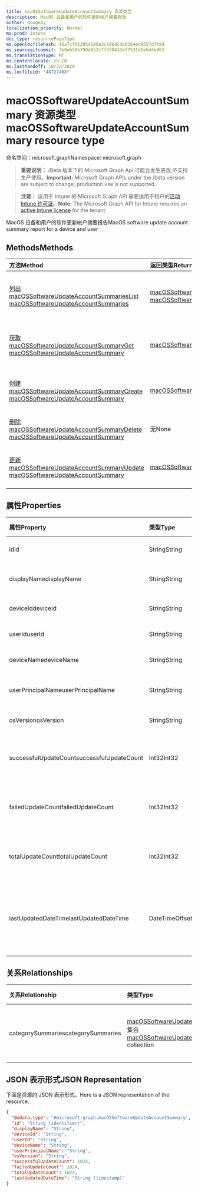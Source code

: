 ```yaml
---
title: macOSSoftwareUpdateAccountSummary 资源类型
description: MacOS 设备和用户的软件更新帐户摘要报告
author: dougeby
localization_priority: Normal
ms.prod: intune
doc_type: resourcePageType
ms.openlocfilehash: 46a7cf012954189a3c14bdcdb6364ed9557d7f84
ms.sourcegitcommit: 3b9eb50b790d952c7f350433ef7531d5e6d4b963
ms.translationtype: MT
ms.contentlocale: zh-CN
ms.lasthandoff: 10/22/2020
ms.locfileid: "48727468"
---
```

# <a name="macossoftwareupdateaccountsummary-resource-type"></a><span data-ttu-id="b5820-103">macOSSoftwareUpdateAccountSummary 资源类型</span><span class="sxs-lookup"><span data-stu-id="b5820-103">macOSSoftwareUpdateAccountSummary resource type</span></span>

<span data-ttu-id="b5820-104">命名空间：microsoft.graph</span><span class="sxs-lookup"><span data-stu-id="b5820-104">Namespace: microsoft.graph</span></span>

> <span data-ttu-id="b5820-105">**重要说明：** /Beta 版本下的 Microsoft Graph Api 可能会发生更改;不支持生产使用。</span><span class="sxs-lookup"><span data-stu-id="b5820-105">**Important:** Microsoft Graph APIs under the /beta version are subject to change; production use is not supported.</span></span>

> <span data-ttu-id="b5820-106">**注意：** 适用于 Intune 的 Microsoft Graph API 需要适用于租户的[活动 Intune 许可证](https://go.microsoft.com/fwlink/?linkid=839381)。</span><span class="sxs-lookup"><span data-stu-id="b5820-106">**Note:** The Microsoft Graph API for Intune requires an [active Intune license](https://go.microsoft.com/fwlink/?linkid=839381) for the tenant.</span></span>

<span data-ttu-id="b5820-107">MacOS 设备和用户的软件更新帐户摘要报告</span><span class="sxs-lookup"><span data-stu-id="b5820-107">MacOS software update account summary report for a device and user</span></span>

## <a name="methods"></a><span data-ttu-id="b5820-108">Methods</span><span class="sxs-lookup"><span data-stu-id="b5820-108">Methods</span></span>
|<span data-ttu-id="b5820-109">方法</span><span class="sxs-lookup"><span data-stu-id="b5820-109">Method</span></span>|<span data-ttu-id="b5820-110">返回类型</span><span class="sxs-lookup"><span data-stu-id="b5820-110">Return Type</span></span>|<span data-ttu-id="b5820-111">说明</span><span class="sxs-lookup"><span data-stu-id="b5820-111">Description</span></span>|
|:---|:---|:---|
|[<span data-ttu-id="b5820-112">列出 macOSSoftwareUpdateAccountSummaries</span><span class="sxs-lookup"><span data-stu-id="b5820-112">List macOSSoftwareUpdateAccountSummaries</span></span>](../api/intune-deviceconfig-macossoftwareupdateaccountsummary-list.md)|<span data-ttu-id="b5820-113">[macOSSoftwareUpdateAccountSummary](../resources/intune-deviceconfig-macossoftwareupdateaccountsummary.md) 集合</span><span class="sxs-lookup"><span data-stu-id="b5820-113">[macOSSoftwareUpdateAccountSummary](../resources/intune-deviceconfig-macossoftwareupdateaccountsummary.md) collection</span></span>|<span data-ttu-id="b5820-114">列出 [macOSSoftwareUpdateAccountSummary](../resources/intune-deviceconfig-macossoftwareupdateaccountsummary.md) 对象的属性和关系。</span><span class="sxs-lookup"><span data-stu-id="b5820-114">List properties and relationships of the [macOSSoftwareUpdateAccountSummary](../resources/intune-deviceconfig-macossoftwareupdateaccountsummary.md) objects.</span></span>|
|[<span data-ttu-id="b5820-115">获取 macOSSoftwareUpdateAccountSummary</span><span class="sxs-lookup"><span data-stu-id="b5820-115">Get macOSSoftwareUpdateAccountSummary</span></span>](../api/intune-deviceconfig-macossoftwareupdateaccountsummary-get.md)|[<span data-ttu-id="b5820-116">macOSSoftwareUpdateAccountSummary</span><span class="sxs-lookup"><span data-stu-id="b5820-116">macOSSoftwareUpdateAccountSummary</span></span>](../resources/intune-deviceconfig-macossoftwareupdateaccountsummary.md)|<span data-ttu-id="b5820-117">读取 [macOSSoftwareUpdateAccountSummary](../resources/intune-deviceconfig-macossoftwareupdateaccountsummary.md) 对象的属性和关系。</span><span class="sxs-lookup"><span data-stu-id="b5820-117">Read properties and relationships of the [macOSSoftwareUpdateAccountSummary](../resources/intune-deviceconfig-macossoftwareupdateaccountsummary.md) object.</span></span>|
|[<span data-ttu-id="b5820-118">创建 macOSSoftwareUpdateAccountSummary</span><span class="sxs-lookup"><span data-stu-id="b5820-118">Create macOSSoftwareUpdateAccountSummary</span></span>](../api/intune-deviceconfig-macossoftwareupdateaccountsummary-create.md)|[<span data-ttu-id="b5820-119">macOSSoftwareUpdateAccountSummary</span><span class="sxs-lookup"><span data-stu-id="b5820-119">macOSSoftwareUpdateAccountSummary</span></span>](../resources/intune-deviceconfig-macossoftwareupdateaccountsummary.md)|<span data-ttu-id="b5820-120">创建新的 [macOSSoftwareUpdateAccountSummary](../resources/intune-deviceconfig-macossoftwareupdateaccountsummary.md) 对象。</span><span class="sxs-lookup"><span data-stu-id="b5820-120">Create a new [macOSSoftwareUpdateAccountSummary](../resources/intune-deviceconfig-macossoftwareupdateaccountsummary.md) object.</span></span>|
|[<span data-ttu-id="b5820-121">删除 macOSSoftwareUpdateAccountSummary</span><span class="sxs-lookup"><span data-stu-id="b5820-121">Delete macOSSoftwareUpdateAccountSummary</span></span>](../api/intune-deviceconfig-macossoftwareupdateaccountsummary-delete.md)|<span data-ttu-id="b5820-122">无</span><span class="sxs-lookup"><span data-stu-id="b5820-122">None</span></span>|<span data-ttu-id="b5820-123">删除 [macOSSoftwareUpdateAccountSummary](../resources/intune-deviceconfig-macossoftwareupdateaccountsummary.md)。</span><span class="sxs-lookup"><span data-stu-id="b5820-123">Deletes a [macOSSoftwareUpdateAccountSummary](../resources/intune-deviceconfig-macossoftwareupdateaccountsummary.md).</span></span>|
|[<span data-ttu-id="b5820-124">更新 macOSSoftwareUpdateAccountSummary</span><span class="sxs-lookup"><span data-stu-id="b5820-124">Update macOSSoftwareUpdateAccountSummary</span></span>](../api/intune-deviceconfig-macossoftwareupdateaccountsummary-update.md)|[<span data-ttu-id="b5820-125">macOSSoftwareUpdateAccountSummary</span><span class="sxs-lookup"><span data-stu-id="b5820-125">macOSSoftwareUpdateAccountSummary</span></span>](../resources/intune-deviceconfig-macossoftwareupdateaccountsummary.md)|<span data-ttu-id="b5820-126">更新 [macOSSoftwareUpdateAccountSummary](../resources/intune-deviceconfig-macossoftwareupdateaccountsummary.md) 对象的属性。</span><span class="sxs-lookup"><span data-stu-id="b5820-126">Update the properties of a [macOSSoftwareUpdateAccountSummary](../resources/intune-deviceconfig-macossoftwareupdateaccountsummary.md) object.</span></span>|

## <a name="properties"></a><span data-ttu-id="b5820-127">属性</span><span class="sxs-lookup"><span data-stu-id="b5820-127">Properties</span></span>
|<span data-ttu-id="b5820-128">属性</span><span class="sxs-lookup"><span data-stu-id="b5820-128">Property</span></span>|<span data-ttu-id="b5820-129">类型</span><span class="sxs-lookup"><span data-stu-id="b5820-129">Type</span></span>|<span data-ttu-id="b5820-130">说明</span><span class="sxs-lookup"><span data-stu-id="b5820-130">Description</span></span>|
|:---|:---|:---|
|<span data-ttu-id="b5820-131">id</span><span class="sxs-lookup"><span data-stu-id="b5820-131">id</span></span>|<span data-ttu-id="b5820-132">String</span><span class="sxs-lookup"><span data-stu-id="b5820-132">String</span></span>|<span data-ttu-id="b5820-133">实体的键。</span><span class="sxs-lookup"><span data-stu-id="b5820-133">Key of the entity.</span></span>|
|<span data-ttu-id="b5820-134">displayName</span><span class="sxs-lookup"><span data-stu-id="b5820-134">displayName</span></span>|<span data-ttu-id="b5820-135">String</span><span class="sxs-lookup"><span data-stu-id="b5820-135">String</span></span>|<span data-ttu-id="b5820-136">报告的名称</span><span class="sxs-lookup"><span data-stu-id="b5820-136">The name of the report</span></span>|
|<span data-ttu-id="b5820-137">deviceId</span><span class="sxs-lookup"><span data-stu-id="b5820-137">deviceId</span></span>|<span data-ttu-id="b5820-138">String</span><span class="sxs-lookup"><span data-stu-id="b5820-138">String</span></span>|<span data-ttu-id="b5820-139">设备 ID。</span><span class="sxs-lookup"><span data-stu-id="b5820-139">The device ID.</span></span>|
|<span data-ttu-id="b5820-140">userId</span><span class="sxs-lookup"><span data-stu-id="b5820-140">userId</span></span>|<span data-ttu-id="b5820-141">String</span><span class="sxs-lookup"><span data-stu-id="b5820-141">String</span></span>|<span data-ttu-id="b5820-142">用户 ID。</span><span class="sxs-lookup"><span data-stu-id="b5820-142">The user ID.</span></span>|
|<span data-ttu-id="b5820-143">deviceName</span><span class="sxs-lookup"><span data-stu-id="b5820-143">deviceName</span></span>|<span data-ttu-id="b5820-144">String</span><span class="sxs-lookup"><span data-stu-id="b5820-144">String</span></span>|<span data-ttu-id="b5820-145">设备名称。</span><span class="sxs-lookup"><span data-stu-id="b5820-145">The device name.</span></span>|
|<span data-ttu-id="b5820-146">userPrincipalName</span><span class="sxs-lookup"><span data-stu-id="b5820-146">userPrincipalName</span></span>|<span data-ttu-id="b5820-147">String</span><span class="sxs-lookup"><span data-stu-id="b5820-147">String</span></span>|<span data-ttu-id="b5820-148">用户主体名称</span><span class="sxs-lookup"><span data-stu-id="b5820-148">The user principal name</span></span>|
|<span data-ttu-id="b5820-149">osVersion</span><span class="sxs-lookup"><span data-stu-id="b5820-149">osVersion</span></span>|<span data-ttu-id="b5820-150">String</span><span class="sxs-lookup"><span data-stu-id="b5820-150">String</span></span>|<span data-ttu-id="b5820-151">OS 版本。</span><span class="sxs-lookup"><span data-stu-id="b5820-151">The OS version.</span></span>|
|<span data-ttu-id="b5820-152">successfulUpdateCount</span><span class="sxs-lookup"><span data-stu-id="b5820-152">successfulUpdateCount</span></span>|<span data-ttu-id="b5820-153">Int32</span><span class="sxs-lookup"><span data-stu-id="b5820-153">Int32</span></span>|<span data-ttu-id="b5820-154">设备上的成功更新数。</span><span class="sxs-lookup"><span data-stu-id="b5820-154">Number of successful updates on the device.</span></span>|
|<span data-ttu-id="b5820-155">failedUpdateCount</span><span class="sxs-lookup"><span data-stu-id="b5820-155">failedUpdateCount</span></span>|<span data-ttu-id="b5820-156">Int32</span><span class="sxs-lookup"><span data-stu-id="b5820-156">Int32</span></span>|<span data-ttu-id="b5820-157">设备上的失败更新数。</span><span class="sxs-lookup"><span data-stu-id="b5820-157">Number of failed updates on the device.</span></span>|
|<span data-ttu-id="b5820-158">totalUpdateCount</span><span class="sxs-lookup"><span data-stu-id="b5820-158">totalUpdateCount</span></span>|<span data-ttu-id="b5820-159">Int32</span><span class="sxs-lookup"><span data-stu-id="b5820-159">Int32</span></span>|<span data-ttu-id="b5820-160">设备上的总更新数。</span><span class="sxs-lookup"><span data-stu-id="b5820-160">Number of total updates on the device.</span></span>|
|<span data-ttu-id="b5820-161">lastUpdatedDateTime</span><span class="sxs-lookup"><span data-stu-id="b5820-161">lastUpdatedDateTime</span></span>|<span data-ttu-id="b5820-162">DateTimeOffset</span><span class="sxs-lookup"><span data-stu-id="b5820-162">DateTimeOffset</span></span>|<span data-ttu-id="b5820-163">最后一次更新此设备的报告的日期。</span><span class="sxs-lookup"><span data-stu-id="b5820-163">Last date time the report for this device was updated.</span></span>|

## <a name="relationships"></a><span data-ttu-id="b5820-164">关系</span><span class="sxs-lookup"><span data-stu-id="b5820-164">Relationships</span></span>
|<span data-ttu-id="b5820-165">关系</span><span class="sxs-lookup"><span data-stu-id="b5820-165">Relationship</span></span>|<span data-ttu-id="b5820-166">类型</span><span class="sxs-lookup"><span data-stu-id="b5820-166">Type</span></span>|<span data-ttu-id="b5820-167">说明</span><span class="sxs-lookup"><span data-stu-id="b5820-167">Description</span></span>|
|:---|:---|:---|
|<span data-ttu-id="b5820-168">categorySummaries</span><span class="sxs-lookup"><span data-stu-id="b5820-168">categorySummaries</span></span>|<span data-ttu-id="b5820-169">[macOSSoftwareUpdateCategorySummary](../resources/intune-deviceconfig-macossoftwareupdatecategorysummary.md) 集合</span><span class="sxs-lookup"><span data-stu-id="b5820-169">[macOSSoftwareUpdateCategorySummary](../resources/intune-deviceconfig-macossoftwareupdatecategorysummary.md) collection</span></span>|<span data-ttu-id="b5820-170">按类别分类的更新摘要。</span><span class="sxs-lookup"><span data-stu-id="b5820-170">Summary of the updates by category.</span></span>|

## <a name="json-representation"></a><span data-ttu-id="b5820-171">JSON 表示形式</span><span class="sxs-lookup"><span data-stu-id="b5820-171">JSON Representation</span></span>
<span data-ttu-id="b5820-172">下面是资源的 JSON 表示形式。</span><span class="sxs-lookup"><span data-stu-id="b5820-172">Here is a JSON representation of the resource.</span></span>
<!-- {
  "blockType": "resource",
  "keyProperty": "id",
  "@odata.type": "microsoft.graph.macOSSoftwareUpdateAccountSummary"
}
-->
``` json
{
  "@odata.type": "#microsoft.graph.macOSSoftwareUpdateAccountSummary",
  "id": "String (identifier)",
  "displayName": "String",
  "deviceId": "String",
  "userId": "String",
  "deviceName": "String",
  "userPrincipalName": "String",
  "osVersion": "String",
  "successfulUpdateCount": 1024,
  "failedUpdateCount": 1024,
  "totalUpdateCount": 1024,
  "lastUpdatedDateTime": "String (timestamp)"
}
```





